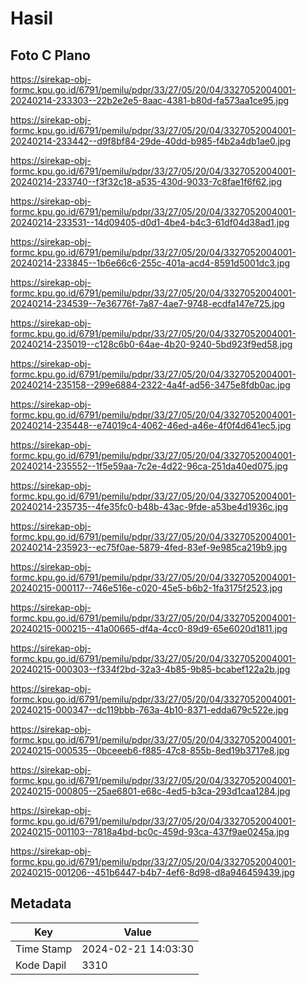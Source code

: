 # Hasil

## Foto C Plano

https://sirekap-obj-formc.kpu.go.id/6791/pemilu/pdpr/33/27/05/20/04/3327052004001-20240214-233303--22b2e2e5-8aac-4381-b80d-fa573aa1ce95.jpg

https://sirekap-obj-formc.kpu.go.id/6791/pemilu/pdpr/33/27/05/20/04/3327052004001-20240214-233442--d9f8bf84-29de-40dd-b985-f4b2a4db1ae0.jpg

https://sirekap-obj-formc.kpu.go.id/6791/pemilu/pdpr/33/27/05/20/04/3327052004001-20240214-233740--f3f32c18-a535-430d-9033-7c8fae1f6f62.jpg

https://sirekap-obj-formc.kpu.go.id/6791/pemilu/pdpr/33/27/05/20/04/3327052004001-20240214-233531--14d09405-d0d1-4be4-b4c3-61df04d38ad1.jpg

https://sirekap-obj-formc.kpu.go.id/6791/pemilu/pdpr/33/27/05/20/04/3327052004001-20240214-233845--1b6e66c6-255c-401a-acd4-8591d5001dc3.jpg

https://sirekap-obj-formc.kpu.go.id/6791/pemilu/pdpr/33/27/05/20/04/3327052004001-20240214-234539--7e36776f-7a87-4ae7-9748-ecdfa147e725.jpg

https://sirekap-obj-formc.kpu.go.id/6791/pemilu/pdpr/33/27/05/20/04/3327052004001-20240214-235019--c128c6b0-64ae-4b20-9240-5bd923f9ed58.jpg

https://sirekap-obj-formc.kpu.go.id/6791/pemilu/pdpr/33/27/05/20/04/3327052004001-20240214-235158--299e6884-2322-4a4f-ad56-3475e8fdb0ac.jpg

https://sirekap-obj-formc.kpu.go.id/6791/pemilu/pdpr/33/27/05/20/04/3327052004001-20240214-235448--e74019c4-4062-46ed-a46e-4f0f4d641ec5.jpg

https://sirekap-obj-formc.kpu.go.id/6791/pemilu/pdpr/33/27/05/20/04/3327052004001-20240214-235552--1f5e59aa-7c2e-4d22-96ca-251da40ed075.jpg

https://sirekap-obj-formc.kpu.go.id/6791/pemilu/pdpr/33/27/05/20/04/3327052004001-20240214-235735--4fe35fc0-b48b-43ac-9fde-a53be4d1936c.jpg

https://sirekap-obj-formc.kpu.go.id/6791/pemilu/pdpr/33/27/05/20/04/3327052004001-20240214-235923--ec75f0ae-5879-4fed-83ef-9e985ca219b9.jpg

https://sirekap-obj-formc.kpu.go.id/6791/pemilu/pdpr/33/27/05/20/04/3327052004001-20240215-000117--746e516e-c020-45e5-b6b2-1fa3175f2523.jpg

https://sirekap-obj-formc.kpu.go.id/6791/pemilu/pdpr/33/27/05/20/04/3327052004001-20240215-000215--41a00665-df4a-4cc0-89d9-65e6020d1811.jpg

https://sirekap-obj-formc.kpu.go.id/6791/pemilu/pdpr/33/27/05/20/04/3327052004001-20240215-000303--f334f2bd-32a3-4b85-9b85-bcabef122a2b.jpg

https://sirekap-obj-formc.kpu.go.id/6791/pemilu/pdpr/33/27/05/20/04/3327052004001-20240215-000347--dc119bbb-763a-4b10-8371-edda679c522e.jpg

https://sirekap-obj-formc.kpu.go.id/6791/pemilu/pdpr/33/27/05/20/04/3327052004001-20240215-000535--0bceeeb6-f885-47c8-855b-8ed19b3717e8.jpg

https://sirekap-obj-formc.kpu.go.id/6791/pemilu/pdpr/33/27/05/20/04/3327052004001-20240215-000805--25ae6801-e68c-4ed5-b3ca-293d1caa1284.jpg

https://sirekap-obj-formc.kpu.go.id/6791/pemilu/pdpr/33/27/05/20/04/3327052004001-20240215-001103--7818a4bd-bc0c-459d-93ca-437f9ae0245a.jpg

https://sirekap-obj-formc.kpu.go.id/6791/pemilu/pdpr/33/27/05/20/04/3327052004001-20240215-001206--451b6447-b4b7-4ef6-8d98-d8a946459439.jpg


## Metadata

| Key        | Value               |
| ---------- | ------------------- |
| Time Stamp | 2024-02-21 14:03:30 |
| Kode Dapil | 3310                |



